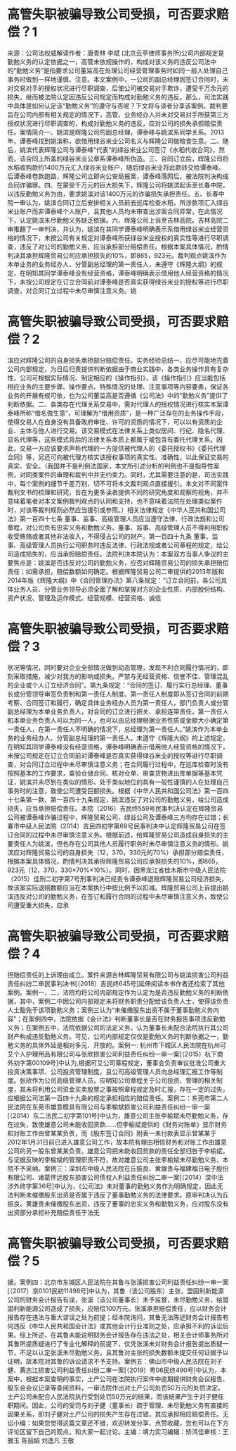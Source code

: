 # 高管失职被骗导致公司受损，可否要求赔偿？1

来源：公司法权威解读作者：唐青林 李斌  (北京云亭律师事务所)公司内部规定是勤勉义务的认定依据之一，高管未依规操作的，构成对该义务的违反公司法中的“勤勉义务”是指要求公司董监高在处理公司经营管理事务时如同一般人处理自己事务时做到一样地谨慎、注意。本文案例中，一公司的副总经理因签订合同时，未对交易对手的授权状况进行尽职调查，后使公司被交易对手欺诈，遭受千万余元的损失，继而被法院认定因违反公司规定而构成对勤勉义务的违反。那么，司法实践中具体是如何认定该“勤勉义务”的遵守与否呢？下文将与读者分享该案例。裁判要旨在公司内部有相关规定的情况下，高管、业务经办人并未对交易对手所获第三方授权状况进行尽职调查的，构成对勤勉义务的违反，应对公司的损失承担赔偿责任。案情简介一、姚滨是辉隆公司的副总经理，谭泰峰与姚滨系同学关系。2013年，谭泰峰找到姚滨称，欲借用绿谷米业公司名义与辉隆公司做粮食生意。二、随后，姚滨代表辉隆公司与谭泰峰“代表”的绿谷米业公司签订《水稻代收合同》，然而，该合同上所盖的绿谷米业公章系谭泰峰所伪造。三、合同订立后，辉隆公司将水稻收购款约1400万元汇入绿谷米业账户，随后绿谷米业将此款转交给谭泰峰。后谭泰峰卷款跑路，辉隆公司立即向公安局报案，谭泰峰落网后，被法院判决构成合同诈骗罪。四、在蒙受千万元的巨大损失下，辉隆公司将姚滨起诉至长春中院，以违反勤勉义务为由，要求姚滨对该1400万元的诈骗损失承担责任。五、长春中院一审认为，姚滨合同订立后安排相关人员前去巡库检查水稻，所涉款项汇入绿谷米业账户而非谭泰峰个人账户，且其他人员均未审查出涉案合同异常，在此情况下，认定姚滨未尽勤勉义务缺乏依据。六、辉隆公司上诉至吉林高院。吉林高院二审推翻了一审判决，并认为，姚滨在其同学谭泰峰明确表示系借用绿谷米业经营资格的情况下，未按公司有关规定对谭泰峰所获绿谷米业授权的真实性等进行尽职调查，违反了对公司的勤勉义务，应当承担部分赔偿责任。根据本案具体情况，酌情判决其承担辉隆贸易公司应承担损失的10%，即865，923元。裁判观点姚滨作为本单业务的业务经办人、分管副总经理的第一责任人，未遵守《辉隆大纲》的规定，在明知其同学谭泰峰没有经营资格，谭泰峰明确表示借用他人经营资格的情况下，未按公司规定在订立合同前对谭泰峰是否真实获得绿谷米业的授权等进行尽职调查，对合同订立过程中未尽审慎注意义务。姚

# 高管失职被骗导致公司受损，可否要求赔偿？2

滨应对辉隆公司的自身损失承担部分赔偿责任。实务经验总结一、应尽可能地完善公司内部规定，为日后归责提供判断依据由于商业实践中，各类业务操作具有复杂性，公司可根据实际情况、制定相应的《操作指引》，该《操作指引》应当能包括相应业务的主要步骤、操作要点、特殊情况的处理、注意事项等内容要素，保证各业务的开展有规可依，也为公司董监高是否遵循《公司法》中的“勤勉义务”提供了判断依据。二、各类存在代理关系交易中，需对代理人的授权情况进行核实本案谭泰峰所称“借名做生意”，可理解为“借用资质”，是一种广泛存在的业务操作手段，使得交易人在自身没有具备政府审批、许可的资质的情况下，可以以有资质的企业、主体与他人进行交易。该交易模式在法律关系上类似居间、行纪、隐名代理、显名代理等，这些模式背后的法律关系本质上都属于或包含有委托代理关系。因此，交易一方应该要求声称代理的一方提供被代理人的《委托授权书》《委托代理合同》等，另还可向被代理方核实该授权事项的真实性、准确性，以此保证交易的真实、安全。（我国并不是判例法国家，本文所引述分析的判例也不是指导性案例，对同类案件的审理和裁判中并无约束力。同时，尤其需要注意的是，司法实践中，每个案例的细节千差万别，切不可将本文裁判观点直接援引。本文对不同案件裁判文书的梳理和研究，旨在为更多读者提供不同的研究角度和观察的视角，并不意味着笔者对本文案例裁判观点的认同和支持，也不意味着法院在处理类似案件时，对该等裁判规则必然应当援引或参照。）相关法律规定《中华人民共和国公司法》第一百四十七条  董事、监事、高级管理人员应当遵守法律、行政法规和公司章程，对公司负有忠实义务和勤勉义务。董事、监事、高级管理人员不得利用职权收受贿赂或者其他非法收入，不得侵占公司的财产。第一百四十九条  董事、监事、高级管理人员执行公司职务时违反法律、行政法规或者公司章程的规定，给公司造成损失的，应当承担赔偿责任。法院判决本院认为：本案双方当事人争议的主要焦点是：姚滨是否违反对公司的勤勉义务，应否对辉隆贸易公司的损失承担赔偿责任；如需承担，赔偿数额如何确定。根据辉隆贸易公司二审提供的2013年版和2014年版《辉隆大纲》中《合同管理办法》第八条规定：“订立合同前，各公司具体业务人员、分管业务领导必须全面了解和掌握对方的企业性质、内部股份结构、资产状况、管理及运作模式、经营规模、经营资格、诚信

# 高管失职被骗导致公司受损，可否要求赔偿？3

状况等情况，同时要对企业全部情况做到动态管理，发现不利合同履行情况的，即刻采取措施，减少对我方的影响或损失。严禁与无经营资格、信誉不佳、管理混乱的企业或个人订立经济合同”。第九条规定：“合同的签订、履行实行总经理、董事长或分管领导审签负责制和第一责任人制度。第一责任人制度即从签订合同的前期考察、合同签订和履行，确定具体业务经办人员为第一责任人，部门负责人或分管副总经理为本单业务负责人，对合同的订立进行把关、承担连带责任，第一责任人和本单业务负责人可以为同一人，也可以由总经理根据业务性质或金额大小确定第一责任人，在第一责任人不明确的情况下，总经理为第一责任人。”姚滨作为本单业务的业务经办人、分管副总经理的第一责任人，未遵守《辉隆大纲》的上述规定，在明知其同学谭泰峰没有经营资格，谭泰峰明确表示借用他人经营资格的情况下，未按公司规定在订立合同前对谭泰峰是否真实获得绿谷米业的授权等进行尽职调查，对合同订立过程中未尽审慎注意义务；在合同履行过程中，在巡库检查时没有按照基本的工作要求，查验仓储合同、核对仓单、审查货物进出库单据等基本凭证，姚滨并未尽到在类似的情形、处于类似地位的具有一般性谨慎的人在处理自己事务时的注意，致使公司遭受巨额损失。根据《中华人民共和国公司法》第一百四十七条第一款、第一百四十九条规定，姚滨违反了对公司的勤勉义务，给公司造成损失，应当承担赔偿责任。本院（2016）吉民终559号民事判决认定在辉隆贸易公司被谭泰峰诈骗过程中，辉隆贸易公司、绿谷公司及谭泰峰三方均存在过错；长春市中级人民法院（2014）吉民四初字第69号民事判决中认定辉隆贸易公司在签订合同的过程中未尽审慎注意义务。根据前述，给辉隆贸易公司造成自身损失的主要责任人为姚滨，但也存在公司其他人员履行职务时未尽审慎注意义务的情形。姚滨应对辉隆贸易公司的自身损失（12，370，330元的70%）承担部分赔偿责任，根据本案具体情况，酌情判决其承担辉隆贸易公司应承担损失的10%，即865，923元（12，370，330×70%×10%）。同时，因黑龙江省佳木斯市中级人民法院（2015）佳刑二初字第7号刑事判决已经责令谭泰峰退赔辉隆贸易公司经济损失，故该案实际退赔数额应当在本案执行中按比例予以扣减。辉隆贸易公司上诉提出姚滨违反对公司的勤勉义务，在签订和履行合同的过程中未尽审慎注意义务，致使公司遭受重大损失，应承

# 高管失职被骗导致公司受损，可否要求赔偿？4

担赔偿责任的上诉理由成立。案件来源吉林辉隆贸易有限公司与姚滨损害公司利益责任纠纷二审民事判决书[（2018）吉民终645号]延伸阅读本书作者还检索了其他案例。案例一、二，法院均将公司内部规定作为认定为是否违反勤勉义务的判断依据，其中，案例二中因公司内部规定未将财务职责分配给该负责人士，使得该负责人士豁免于该项勤勉义务；案例三认为“未催缴股东出资不属于董事勤勉义务内容”；在案例四中，法院依据《会计法》判断董事长是否在财务报告事项违反勤勉义务；在案例五中，法院依据公司的法定义务，认为董事长未配合法院执行其公司财产构成违反勤勉义务。可见，公司内部规定仅仅是勤勉义务的判断依据之一，勤勉义务的具体外延是相对多元、开放的。案例一: 杭州市下城区人民法院在杭州可艾个人护理用品有限公司与张欣损害公司利益责任纠纷一审一案[（2015）杭下商外初字第00109号]中认为,根据可艾公司章程规定，董事会负责审议批准公司重大投资决策事项、公司投资管理制度，且公司高级管理人员向总经理汇报工作等制度。张欣作为公司高级管理人员，应明知公司章程关于公司投资、管理的相关制度，其未将利用公司资金买卖股票之事按照章程规定及时汇报，存在一定的过失，应根据公司法第一百四十九条的规定承担相应的赔偿责任。案例二：东莞市第二人民法院在东莞市雄意模具有限公司与李榆斌损害公司利益责任纠纷一审一案[（2014）东二法民二初字第101号]中认为，雄意公司主张李榆斌未尽勤勉义务，存在过失，致使雄意公司未能收回货款……但李榆斌提供的《财务对账单》显示财务和对账工作由曾某某负责，而《股东签订合同》附表一未付款表显示曾某某于2012年1月31日前已进入雄意公司工作，故本院有理由相信财务和对账工作由雄意公司的另一股东曾某某负责。雄意公司把未能收回货款的责任全部归咎于李榆斌，与证据反映的李榆斌的管理职责不符，故对雄意公司主张李榆斌未尽勤勉义务，本院不予采纳。案例三：深圳市中级人民法院在丘振良、黄雄贵与福建福日电子股份有限公司、诸葛怀远股东损害公司债权人利益责任纠纷二审一案[（2014）深中法涉外终字第36号]中认为，《公司法》未对董事的勤勉义务作为明确规定，因此无法判断未催缴股东出资是否属于违反了董事勤勉义务的法律要求。原审判决认为丘振良、黄雄贵未催缴股东出资，违反了董事的忠实义务和勤勉义务，应对股东没有出资部分承担补充赔偿责任于法无

# 高管失职被骗导致公司受损，可否要求赔偿？5

据。案例四：北京市东城区人民法院在其鲁与张溪损害公司利益责任纠纷一审一案[（2017）京0101民初11498号]中认为，其鲁（该公司股东）主张，盟固利新能源公司的财务会计报告有误，张溪（该公司董事长）未予监督，未尽勤勉义务，给盟固利新能源公司造成了损失，应赔偿100万元。张溪承担赔偿责任，应以财务会计报告存在违法与重大谬误之处为前提；经本院询问，其鲁无法陈述财务会计报告有何违反《中华人民共和国会计法》或其他会计行业准则之处，应承担不利的诉讼后果。综上所述，在其鲁未能说明财务会计报告存在违法之处，相关会计师事务所对其鲁所提质疑进行了专业化解释的前提下，仅凭张溪未对财务会计报告提出质疑一节，不足以认定张溪未尽勤勉义务，且其鲁对主张的损失数额未提交任何证据予以证明，故本院对其鲁的诉讼请求不予支持。案例五：佛山市中级人民法院在刘子健、黄志江损害公司利益责任纠纷二审一案[（2019）粤06民终490号]中认为，本案中，根据本案查明的事实，土产公司在法院执行案件中逾期提供财务会议报告、股东会会议记录等查阅资料，一审法院作出对土产公司处罚50万元的处罚决定。土产公司未配合人民法院执行受到处罚50万元的结果，而该结果产生于刘子健任职期间。因此，公司的受罚与刘子健（董事长）疏于管理、未尽勤勉义务有直接的因果关系，即刘子健对土产公司的损失产生存在过错，其应承担相应赔偿责任。无讼小编：如果您觉得这篇文章还不错，欢迎转发分享、点赞收藏，您也可以在下方评论区留下自己的观点，和大家一起讨论。主编：靖力实习编辑：矫鸿佳审核：王雅玉 陈丽娟 刘逸凡 王敬

